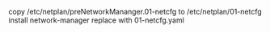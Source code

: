 copy /etc/netplan/preNetworkMananger.01-netcfg to /etc/netplan/01-netcfg
install network-manager
replace with 01-netcfg.yaml